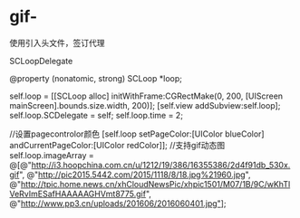 # gif-

使用引入头文件，签订代理

SCLoopDelegate

@property (nonatomic, strong) SCLoop *loop;


self.loop = [[SCLoop alloc] initWithFrame:CGRectMake(0, 200, [UIScreen mainScreen].bounds.size.width, 200)];
[self.view addSubview:self.loop];
self.loop.SCDelegate = self;
self.loop.time = 2;


//设置pagecontrolor颜色
[self.loop setPageColor:[UIColor blueColor] andCurrentPageColor:[UIColor redColor]];
//支持gif动态图
self.loop.imageArray = @[@"http://i3.hoopchina.com.cn/u/1212/19/386/16355386/2d4f91db_530x.gif",
@"http://pic2015.5442.com/2015/1118/8/18.jpg%21960.jpg",
@"http://tpic.home.news.cn/xhCloudNewsPic/xhpic1501/M07/1B/9C/wKhTlVeRvImESafHAAAAAGHVmt8775.gif",
@"http://www.pp3.cn/uploads/201606/2016060401.jpg"];